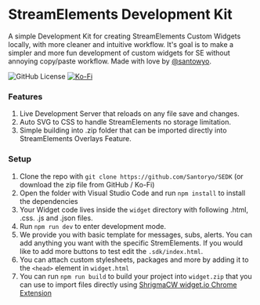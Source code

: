 # StreamElements Development Kit
A simple Development Kit for creating StreamElements Custom Widgets locally, with more cleaner and intuitive workflow. It's goal is to make a simpler and more fun development of custom widgets for SE without annoying copy/paste workflow. Made with love by [@santowyo](https://twitter.com/santowyo).

![GitHub License](https://img.shields.io/github/license/santoryo/SEDK)
<a href="https://ko-fi.com/santowyo" target="_blank">![Ko-Fi](https://shields.io/badge/kofi-Buy_a_coffee-ff5f5f?logo=ko-fi&style=for-the-badgeKofi)</a>

### Features
1. Live Development Server that reloads on any file save and changes.
2. Auto SVG to CSS to handle StreamElements no storage limitation.
3. Simple building into .zip folder that can be imported directly into StreamElements Overlays Feature.


### Setup
1. Clone the repo with ```git clone https://github.com/Santoryo/SEDK``` (or download the zip file from GitHub / Ko-Fi)
2. Open the folder with Visual Studio Code and run ```npm install``` to install the dependencies
3. Your Widget code lives inside the ```widget``` directory with following .html, .css. .js and .json files.
4. Run ```npm run dev``` to enter development mode.
5. We provide you with basic template for messages, subs, alerts. You can add anything you want with the specific StremElements. If you would like to add more buttons to test edit the ```.sdk/index.html```.
6. You can attach custom stylesheets, packages and more by adding it to the ```<head>``` element in ```widget.html```
7. You can run ```npm run build``` to build your project into ```widget.zip``` that you can use to import files directly using [ShrigmaCW widget.io Chrome Extension](https://chromewebstore.google.com/detail/widgetio/fcgbjpajcfjnjgfdeookpnoefgcliljj)
